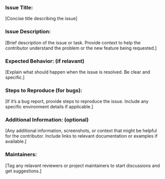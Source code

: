 ### Issue Title:

[Concise title describing the issue]

### Issue Description:

[Brief description of the issue or task. Provide context to help the contributor understand the problem or the new feature being requested.]

### Expected Behavior: (if relavant)

[Explain what should happen when the issue is resolved. Be clear and specific.]

### Steps to Reproduce (for bugs):

[If it’s a bug report, provide steps to reproduce the issue. Include any specific environment details if applicable.]

### Additional Information: (optional)

[Any additional information, screenshots, or context that might be helpful for the contributor. Include links to relevant documentation or examples if available.]


### Maintainers:

[Tag any relavant reviewers or project maintainers to start discussions and get suggestions.]
